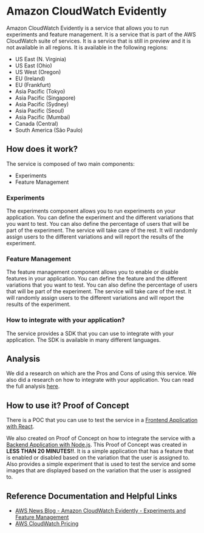 # Amazon CloudWatch Evidently

Amazon CloudWatch Evidently is a service that allows you to run experiments and feature management. It is a service that is part of the AWS CloudWatch suite of services. It is a service that is still in preview and it is not available in all regions. It is available in the following regions:

* US East (N. Virginia)
* US East (Ohio)
* US West (Oregon)
* EU (Ireland)
* EU (Frankfurt)
* Asia Pacific (Tokyo)
* Asia Pacific (Singapore)
* Asia Pacific (Sydney)
* Asia Pacific (Seoul)
* Asia Pacific (Mumbai)
* Canada (Central)
* South America (São Paulo)

## How does it work?

The service is composed of two main components:

* Experiments
* Feature Management

### Experiments

The experiments component allows you to run experiments on your application. You can define the experiment and the different variations that you want to test. You can also define the percentage of users that will be part of the experiment. The service will take care of the rest. It will randomly assign users to the different variations and will report the results of the experiment.

### Feature Management

The feature management component allows you to enable or disable features in your application. You can define the feature and the different variations that you want to test. You can also define the percentage of users that will be part of the experiment. The service will take care of the rest. It will randomly assign users to the different variations and will report the results of the experiment.

### How to integrate with your application?

The service provides a SDK that you can use to integrate with your application. The SDK is available in many different languages.

## Analysis

We did a research on which are the Pros and Cons of using this service. We also did a research on how to integrate with your application. You can read the full analysis [here](./ANALYSIS.md).

## How to use it? Proof of Concept

There is a POC that you can use to test the service in a [Frontend Application with React](https://docs.aws.amazon.com/AmazonCloudWatch/latest/monitoring/CloudWatch-Evidently-bookstoreexample.html).

We also created on Proof of Concept on how to integrate the service with a [Backend Application with Node.js](./POC.md).
This Proof of Concept was created in **LESS THAN 20 MINUTES!!**. It is a simple application that has a feature that is enabled or disabled based on the variation that the user is assigned to. Also provides a simple experiment that is used to test the service and some images that are displayed based on the variation that the user is assigned to.

## Reference Documentation and Helpful Links

- [AWS News Blog - Amazon CloudWatch Evidently - Experiments and Feature Management](https://aws.amazon.com/blogs/aws/cloudwatch-evidently/)
- [AWS CloudWatch Pricing](https://aws.amazon.com/cloudwatch/pricing/)
